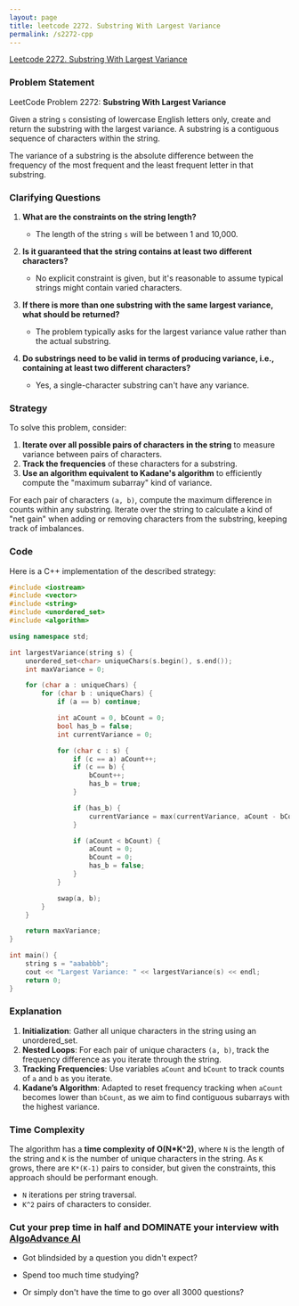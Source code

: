 ```yaml
---
layout: page
title: leetcode 2272. Substring With Largest Variance
permalink: /s2272-cpp
---
```

[Leetcode 2272. Substring With Largest Variance](https://algoadvance.github.io/algoadvance/l2272)
### Problem Statement

LeetCode Problem 2272: **Substring With Largest Variance**

Given a string `s` consisting of lowercase English letters only, create and return the substring with the largest variance. A substring is a contiguous sequence of characters within the string.

The variance of a substring is the absolute difference between the frequency of the most frequent and the least frequent letter in that substring.

### Clarifying Questions

1. **What are the constraints on the string length?**
   - The length of the string `s` will be between 1 and 10,000.

2. **Is it guaranteed that the string contains at least two different characters?**
   - No explicit constraint is given, but it's reasonable to assume typical strings might contain varied characters.

3. **If there is more than one substring with the same largest variance, what should be returned?**
   - The problem typically asks for the largest variance value rather than the actual substring.

4. **Do substrings need to be valid in terms of producing variance, i.e., containing at least two different characters?**
   - Yes, a single-character substring can't have any variance.

### Strategy

To solve this problem, consider:

1. **Iterate over all possible pairs of characters in the string** to measure variance between pairs of characters.
2. **Track the frequencies** of these characters for a substring.
3. **Use an algorithm equivalent to Kadane's algorithm** to efficiently compute the "maximum subarray" kind of variance.

For each pair of characters `(a, b)`, compute the maximum difference in counts within any substring. Iterate over the string to calculate a kind of "net gain" when adding or removing characters from the substring, keeping track of imbalances.

### Code

Here is a C++ implementation of the described strategy:

```cpp
#include <iostream>
#include <vector>
#include <string>
#include <unordered_set>
#include <algorithm>

using namespace std;

int largestVariance(string s) {
    unordered_set<char> uniqueChars(s.begin(), s.end());
    int maxVariance = 0;

    for (char a : uniqueChars) {
        for (char b : uniqueChars) {
            if (a == b) continue;

            int aCount = 0, bCount = 0;
            bool has_b = false;
            int currentVariance = 0;

            for (char c : s) {
                if (c == a) aCount++;
                if (c == b) {
                    bCount++;
                    has_b = true;
                }

                if (has_b) {
                    currentVariance = max(currentVariance, aCount - bCount);
                }

                if (aCount < bCount) {
                    aCount = 0;
                    bCount = 0;
                    has_b = false;
                }
            }

            swap(a, b);
        }
    }

    return maxVariance;
}

int main() {
    string s = "aababbb";
    cout << "Largest Variance: " << largestVariance(s) << endl;
    return 0;
}
```

### Explanation

1. **Initialization**: Gather all unique characters in the string using an unordered_set.
2. **Nested Loops**: For each pair of unique characters `(a, b)`, track the frequency difference as you iterate through the string.
3. **Tracking Frequencies**: Use variables `aCount` and `bCount` to track counts of `a` and `b` as you iterate.
4. **Kadane’s Algorithm**: Adapted to reset frequency tracking when `aCount` becomes lower than `bCount`, as we aim to find contiguous subarrays with the highest variance.

### Time Complexity

The algorithm has a **time complexity of O(N*K^2)**, where `N` is the length of the string and `K` is the number of unique characters in the string. As `K` grows, there are `K*(K-1)` pairs to consider, but given the constraints, this approach should be performant enough.

- `N` iterations per string traversal.
- `K^2` pairs of characters to consider.


### Cut your prep time in half and DOMINATE your interview with [AlgoAdvance AI](https://algoAdvance.com)

- Got blindsided by a question you didn't expect?

- Spend too much time studying?

- Or simply don't have the time to go over all 3000 questions?

